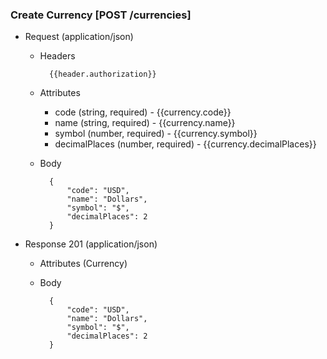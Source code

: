 ### Create Currency [POST /currencies]

+ Request (application/json)
    + Headers
    
            {{header.authorization}}
        
    + Attributes
        + code (string, required) - {{currency.code}}
        + name (string, required) - {{currency.name}}
        + symbol (number, required) - {{currency.symbol}}
        + decimalPlaces (number, required) - {{currency.decimalPlaces}}

    + Body

            {
                "code": "USD",
                "name": "Dollars",
                "symbol": "$",
                "decimalPlaces": 2
            }
    
+ Response 201 (application/json)
    + Attributes (Currency)

    + Body
            
            {
                "code": "USD",
                "name": "Dollars",
                "symbol": "$",
                "decimalPlaces": 2
            }
